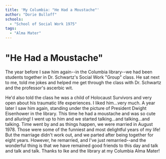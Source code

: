 ```yaml
---
title: 'My Columbia: "He Had a Moustache"'
author: "Dorie Bulloff"
schools:
  - "School of Social Work 1975"
tags:
  - "Alma Mater"
---
```


# "He Had a Moustache"

The year before I saw him again--in the Columbia library--we had been students together in Dr. Schwartz's Social Work "Group" class. He sat next to me, told me jokes and helped me get through the class with Dr. Schwartz and the professor's ascerbic wit.  

He'd also told the class he was a child of Holocaust Survivors and very open about his traumatic life experiences.  I liked him...very much. A year later I saw him again, standing under the picture of President Dwight  Eisenhower in the library.  This time he had a moustache and  was so cute and alluring!  I went up to him and we started talking...and talking...and talking.  Time went by and as things happen, we were married in  August 1978.  Those were some of the funniest and most delightful years of my life!  But the marriage didn't work out, and we parted after being together for eight years.  However, he remarried, and I've just remarried--and the wonderful thing is that we have remained good friends to this day and talk and talk and talk.  Thanks to Ike and the library at my Columbia Alma Mater!
